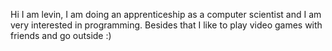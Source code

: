 Hi I am levin,
I am doing an apprenticeship as a computer scientist and I am very interested in programming. 
Besides that I like to play video games with friends and go outside :) 
